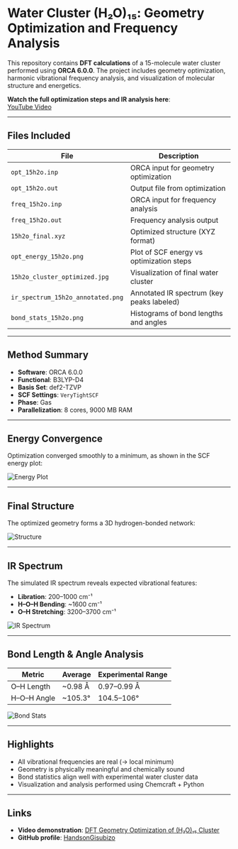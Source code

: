 
# Water Cluster (H₂O)₁₅: Geometry Optimization and Frequency Analysis

This repository contains **DFT calculations** of a 15-molecule water cluster performed using **ORCA 6.0.0**. The project includes geometry optimization, harmonic vibrational frequency analysis, and visualization of molecular structure and energetics.

 **Watch the full optimization steps and IR analysis here**:  
 [YouTube Video](https://www.youtube.com/watch?v=h1o1aLP7s4)

---

##  Files Included

| File                              | Description |
|----------------------------------|-------------|
| `opt_15h2o.inp`                   | ORCA input for geometry optimization |
| `opt_15h2o.out`                   | Output file from optimization |
| `freq_15h2o.inp`                  | ORCA input for frequency analysis |
| `freq_15h2o.out`                  | Frequency analysis output |
| `15h2o_final.xyz`                 | Optimized structure (XYZ format) |
| `opt_energy_15h2o.png`            | Plot of SCF energy vs optimization steps |
| `15h2o_cluster_optimized.jpg`     | Visualization of final water cluster |
| `ir_spectrum_15h2o_annotated.png` | Annotated IR spectrum (key peaks labeled) |
| `bond_stats_15h2o.png`            | Histograms of bond lengths and angles |

---

##  Method Summary

- **Software**: ORCA 6.0.0  
- **Functional**: B3LYP-D4  
- **Basis Set**: def2-TZVP  
- **SCF Settings**: `VeryTightSCF`  
- **Phase**: Gas  
- **Parallelization**: 8 cores, 9000 MB RAM  

---

##  Energy Convergence

Optimization converged smoothly to a minimum, as shown in the SCF energy plot:

![Energy Plot](opt_energy_15h2o.png)

---

##  Final Structure

The optimized geometry forms a 3D hydrogen-bonded network:

![Structure](15h2o_cluster_optimized.jpg)

---

##  IR Spectrum

The simulated IR spectrum reveals expected vibrational features:

- **Libration**: 200–1000 cm⁻¹  
- **H–O–H Bending**: ~1600 cm⁻¹  
- **O–H Stretching**: 3200–3700 cm⁻¹  

![IR Spectrum](ir_spectrum_15h2o_annotated.png)

---

##  Bond Length & Angle Analysis

| Metric        | Average       | Experimental Range |
|---------------|---------------|---------------------|
| O–H Length    | ~0.98 Å       | 0.97–0.99 Å         |
| H–O–H Angle   | ~105.3°       | 104.5–106°          |

![Bond Stats](bond_stats_15h2o.png)

---

##  Highlights

- All vibrational frequencies are real (→ local minimum)  
- Geometry is physically meaningful and chemically sound  
- Bond statistics align well with experimental water cluster data  
- Visualization and analysis performed using Chemcraft + Python  

---

##  Links

-  **Video demonstration**: [DFT Geometry Optimization of (H₂O)₁₅ Cluster](https://www.youtube.com/watch?v=h1o1aLP7s4)  
-  **GitHub profile**: [HandsonGisubizo](https://github.com/handsongisubizo)
